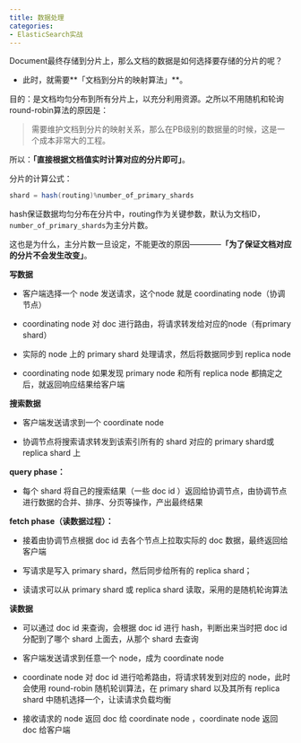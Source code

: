 ```yaml
---
title: 数据处理
categories: 
- ElasticSearch实战
---
```


Document最终存储到分片上，那么文档的数据是如何选择要存储的分片的呢？

* 此时，就需要**「文档到分片的映射算法」**。

目的：是文档均匀分布到所有分片上，以充分利用资源。之所以不用随机和轮询round-robin算法的原因是：

> 需要维护文档到分片的映射关系，那么在PB级别的数据量的时候，这是一个成本非常大的工程。 

所以：**「直接根据文档值实时计算对应的分片即可」**。

分片的计算公式：

```java
shard = hash(routing)%number_of_primary_shards 
```

hash保证数据均匀分布在分片中，routing作为关键参数，默认为文档ID，`number_of_primary_shards`为主分片数。 

这也是为什么，主分片数一旦设定，不能更改的原因————**「为了保证文档对应的分片不会发生改变」**。

**写数据**

* 客户端选择一个 node 发送请求，这个node 就是 coordinating node（协调节点）

* coordinating node 对 doc 进行路由，将请求转发给对应的node（有primary shard）

* 实际的 node 上的 primary shard 处理请求，然后将数据同步到 replica node

* coordinating node 如果发现 primary node 和所有 replica node 都搞定之后，就返回响应结果给客户端

**搜索数据**

* 客户端发送请求到一个 coordinate node

* 协调节点将搜索请求转发到该索引所有的 shard 对应的 primary shard或 replica shard 上

**query phase：**

* 每个 shard 将自己的搜索结果（一些 doc id ）返回给协调节点，由协调节点进行数据的合并、排序、分页等操作，产出最终结果

**fetch phase（读数据过程）：**

* 接着由协调节点根据 doc id 去各个节点上拉取实际的 doc 数据，最终返回给客户端

* 写请求是写入 primary shard，然后同步给所有的 replica shard；
* 读请求可以从 primary shard 或 replica shard 读取，采用的是随机轮询算法

**读数据**

* 可以通过 doc id 来查询，会根据 doc id 进行 hash，判断出来当时把 doc id 分配到了哪个 shard 上面去，从那个 shard 去查询

* 客户端发送请求到任意一个 node，成为 coordinate node

* coordinate node 对 doc id 进行哈希路由，将请求转发到对应的 node，此时会使用 round-robin 随机轮训算法，在 primary shard 以及其所有 replica shard 中随机选择一个，让读请求负载均衡

* 接收请求的 node 返回 doc 给 coordinate node ，coordinate node 返回 doc 给客户端